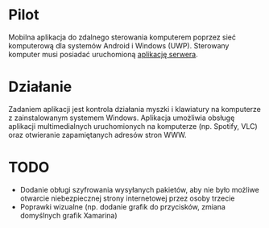 # Pilot
Mobilna aplikacja do zdalnego sterowania komputerem poprzez sieć komputerową dla systemów Android i Windows (UWP). Sterowany komputer musi posiadać uruchomioną [aplikację serwera](https://github.com/lnarolski/PilotServer).

# Działanie
Zadaniem aplikacji jest kontrola działania myszki i klawiatury na komputerze z zainstalowanym systemem Windows. Aplikacja umożliwia obsługę aplikacji multimedialnych uruchomionych na komputerze (np. Spotify, VLC) oraz otwieranie zapamiętanych adresów stron WWW.

# TODO
- Dodanie obługi szyfrowania wysyłanych pakietów, aby nie było możliwe otwarcie niebezpiecznej strony internetowej przez osoby trzecie
- Poprawki wizualne (np. dodanie grafik do przycisków, zmiana domyślnych grafik Xamarina)
